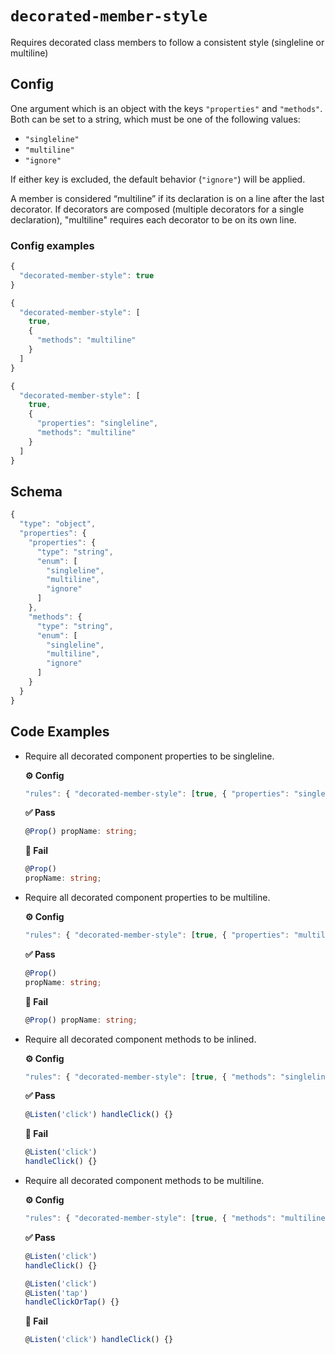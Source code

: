 
# `decorated-member-style`

Requires decorated class members to follow a consistent style (singleline or multiline)

## Config

One argument which is an object with the keys `"properties"` and `"methods"`. Both can be set to a string, which must be one of the following values:
- `"singleline"`
- `"multiline"`
- `"ignore"`

If either key is excluded, the default behavior (`"ignore"`) will be applied.

A member is considered “multiline” if its declaration is on a line after the last decorator. If decorators are composed (multiple decorators for a single declaration), "multiline" requires each decorator to be on its own line.
        

### Config examples
```ts
{
  "decorated-member-style": true
}
```
```ts
{
  "decorated-member-style": [
    true,
    {
      "methods": "multiline"
    }
  ]
}
```
```ts
{
  "decorated-member-style": [
    true,
    {
      "properties": "singleline",
      "methods": "multiline"
    }
  ]
}
```

## Schema
```ts
{
  "type": "object",
  "properties": {
    "properties": {
      "type": "string",
      "enum": [
        "singleline",
        "multiline",
        "ignore"
      ]
    },
    "methods": {
      "type": "string",
      "enum": [
        "singleline",
        "multiline",
        "ignore"
      ]
    }
  }
}
```

## Code Examples
- Require all decorated component properties to be singleline.
    
    **⚙️ Config**
    ```ts
    "rules": { "decorated-member-style": [true, { "properties": "singleline" }] }
    ```
    
    **✅ Pass**
    ```ts
    @Prop() propName: string;
    ```
    
    **🚫 Fail**
    ```ts
    @Prop()
    propName: string;
    ```
- Require all decorated component properties to be multiline.
    
    **⚙️ Config**
    ```ts
    "rules": { "decorated-member-style": [true, { "properties": "multiline" }] }
    ```
    
    **✅ Pass**
    ```ts
    @Prop()
    propName: string;
    ```
    
    **🚫 Fail**
    ```ts
    @Prop() propName: string;
    ```
- Require all decorated component methods to be inlined.
    
    **⚙️ Config**
    ```ts
    "rules": { "decorated-member-style": [true, { "methods": "singleline" }] }
    ```
    
    **✅ Pass**
    ```ts
    @Listen('click') handleClick() {}
    ```
    
    **🚫 Fail**
    ```ts
    @Listen('click')
    handleClick() {}
    ```
- Require all decorated component methods to be multiline.
    
    **⚙️ Config**
    ```ts
    "rules": { "decorated-member-style": [true, { "methods": "multiline" }] }
    ```
    
    **✅ Pass**
    ```ts
    @Listen('click')
    handleClick() {}
    
    @Listen('click')
    @Listen('tap')
    handleClickOrTap() {}
    ```
    
    **🚫 Fail**
    ```ts
    @Listen('click') handleClick() {}
    ```
